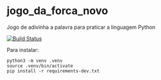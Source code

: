 # jogo_da_forca_novo
Jogo de adivinha a palavra para praticar a linguagem Python

[![Build Status](https://travis-ci.com/ch-soares/jogo_da_forca_novo.svg?branch=main)](https://travis-ci.com/ch-soares/jogo_da_forca_novo)

Para instalar:

```console
python3 -m venv .venv
source .venv/bin/activate
pip install -r requirements-dev.txt
